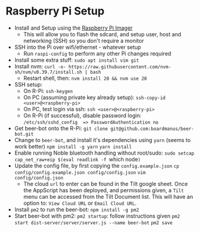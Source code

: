 # Raspberry Pi Setup

- Install and Setup using the [Raspberry Pi Imager](https://www.raspberrypi.com/software/)
  - This will allow you to flash the sdcard, and setup user, host and networking
    (SSH) so you don't require a monitor
- SSH into the Pi over wifi/ethernet - whatever setup
  - Run `raspi-config` to perform any other Pi changes required
- Install some extra stuff:
  `sudo apt install vim git`
- Install nvm:
  `curl -o- https://raw.githubusercontent.com/nvm-sh/nvm/v0.39.7/install.sh | bash`
  - Restart shell, then: `nvm install 20 && nvm use 20`
- SSH setup:
  - On R-Pi: `ssh-keygen`
  - On PC (assuming private key already setup): `ssh-copy-id <user>@<raspberry-pi>`
  - On PC, test login via ssh: `ssh <user>@<raspberry-pi>`
  - On R-Pi (if successful), disable password login:
    `/etc/ssh/sshd_config  => PasswordAuthentication no`
- Get beer-bot onto the R-Pi:
  `git clone git@github.com:boardmanus/beer-bot.git`
- Change to `beer-bot`, and install it's dependencies using `yarn` (seems to work better)
  `npm install -g yarn`
  `yarn install`
- Enable running Noble bluetooth handling without root/sudo:
  `sudo setcap cap_net_raw+eip $(eval readlink -f `which node`)`
- Update the config file, by first copying the `config.example.json`
  `cp config/config.example.json config/config.json`
  `vim config/config.json`
  - The cloud `url` to enter can be found in the Tilt google sheet.
    Once the AppScript has been deployed, and permissions given, a `Tilt` menu can be
    accessed from the Tilt Document list. This will have an option to:
    `View Cloud URL` or `Email Cloud URL`.
- Install `pm2` to run the beer-bot:
  `npm install -g pm2`
- Start beer-bot with pm2:
  `pm2 startup`: follow instructions given
  `pm2 start dist-server/server/server.js --name beer-bot`
  `pm2 save`
